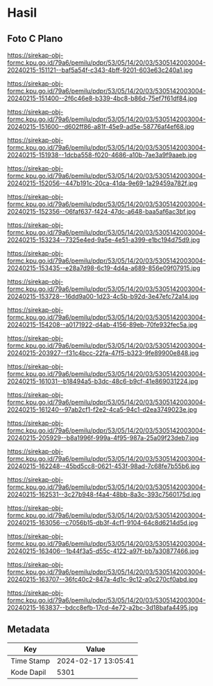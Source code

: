 # Hasil

## Foto C Plano

https://sirekap-obj-formc.kpu.go.id/79a6/pemilu/pdpr/53/05/14/20/03/5305142003004-20240215-151121--baf5a54f-c343-4bff-9201-603e63c240a1.jpg

https://sirekap-obj-formc.kpu.go.id/79a6/pemilu/pdpr/53/05/14/20/03/5305142003004-20240215-151400--2f6c46e8-b339-4bc8-b86d-75ef7f61df84.jpg

https://sirekap-obj-formc.kpu.go.id/79a6/pemilu/pdpr/53/05/14/20/03/5305142003004-20240215-151600--d602ff86-a81f-45e9-ad5e-58776af4ef68.jpg

https://sirekap-obj-formc.kpu.go.id/79a6/pemilu/pdpr/53/05/14/20/03/5305142003004-20240215-151938--1dcba558-f020-4686-a10b-7ae3a9f9aaeb.jpg

https://sirekap-obj-formc.kpu.go.id/79a6/pemilu/pdpr/53/05/14/20/03/5305142003004-20240215-152056--447b191c-20ca-41da-9e69-1a29459a782f.jpg

https://sirekap-obj-formc.kpu.go.id/79a6/pemilu/pdpr/53/05/14/20/03/5305142003004-20240215-152356--06faf637-f424-47dc-a648-baa5af6ac3bf.jpg

https://sirekap-obj-formc.kpu.go.id/79a6/pemilu/pdpr/53/05/14/20/03/5305142003004-20240215-153234--7325e4ed-9a5e-4e51-a399-e1bc194d75d9.jpg

https://sirekap-obj-formc.kpu.go.id/79a6/pemilu/pdpr/53/05/14/20/03/5305142003004-20240215-153435--e28a7d98-6c19-4d4a-a689-856e09f07915.jpg

https://sirekap-obj-formc.kpu.go.id/79a6/pemilu/pdpr/53/05/14/20/03/5305142003004-20240215-153728--16dd9a00-1d23-4c5b-b92d-3e47efc72a14.jpg

https://sirekap-obj-formc.kpu.go.id/79a6/pemilu/pdpr/53/05/14/20/03/5305142003004-20240215-154208--a0171922-d4ab-4156-89eb-70fe932fec5a.jpg

https://sirekap-obj-formc.kpu.go.id/79a6/pemilu/pdpr/53/05/14/20/03/5305142003004-20240215-203927--f31c4bcc-22fa-47f5-b323-9fe89900e848.jpg

https://sirekap-obj-formc.kpu.go.id/79a6/pemilu/pdpr/53/05/14/20/03/5305142003004-20240215-161031--b18494a5-b3dc-48c6-b9cf-41e869031224.jpg

https://sirekap-obj-formc.kpu.go.id/79a6/pemilu/pdpr/53/05/14/20/03/5305142003004-20240215-161240--97ab2cf1-f2e2-4ca5-94c1-d2ea3749023e.jpg

https://sirekap-obj-formc.kpu.go.id/79a6/pemilu/pdpr/53/05/14/20/03/5305142003004-20240215-205929--b8a1996f-999a-4f95-987a-25a09f23deb7.jpg

https://sirekap-obj-formc.kpu.go.id/79a6/pemilu/pdpr/53/05/14/20/03/5305142003004-20240215-162248--45bd5cc8-0621-453f-98ad-7c68fe7b55b6.jpg

https://sirekap-obj-formc.kpu.go.id/79a6/pemilu/pdpr/53/05/14/20/03/5305142003004-20240215-162531--3c27b948-f4a4-48bb-8a3c-393c7560175d.jpg

https://sirekap-obj-formc.kpu.go.id/79a6/pemilu/pdpr/53/05/14/20/03/5305142003004-20240215-163056--c7056b15-db3f-4cf1-9104-64c8d6214d5d.jpg

https://sirekap-obj-formc.kpu.go.id/79a6/pemilu/pdpr/53/05/14/20/03/5305142003004-20240215-163406--1b44f3a5-d55c-4122-a97f-bb7a30877466.jpg

https://sirekap-obj-formc.kpu.go.id/79a6/pemilu/pdpr/53/05/14/20/03/5305142003004-20240215-163707--36fc40c2-847a-4d1c-9c12-a0c270cf0abd.jpg

https://sirekap-obj-formc.kpu.go.id/79a6/pemilu/pdpr/53/05/14/20/03/5305142003004-20240215-163837--bdcc8efb-17cd-4e72-a2bc-3d18bafa4495.jpg


## Metadata

| Key        | Value               |
| ---------- | ------------------- |
| Time Stamp | 2024-02-17 13:05:41 |
| Kode Dapil | 5301                |



